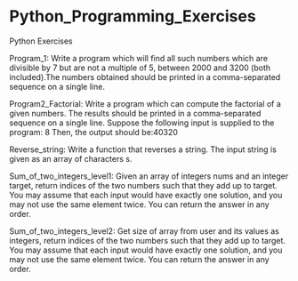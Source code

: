 # Python_Programming_Exercises
Python Exercises

Program_1: 
Write a program which will find all such numbers which are divisible by 7 but are not a multiple of 5, between 2000 and 3200 (both included).The numbers obtained should be printed in a comma-separated sequence on a single line.

Program2_Factorial:
Write a program which can compute the factorial of a given numbers. The results should be printed in a comma-separated sequence on a single line. Suppose the following input is supplied to the program: 8 Then, the output should be:40320

Reverse_string:
Write a function that reverses a string. The input string is given as an array of characters s.

Sum_of_two_integers_level1:
Given an array of integers nums and an integer target, return indices of the two numbers such
that they add up to target. You may assume that each input would have exactly one solution, and you may not use the same element twice.
You can return the answer in any order.


Sum_of_two_integers_level2:
Get size of array from user and its values as integers, return indices of the two numbers such
that they add up to target. You may assume that each input would have exactly one solution, and you may not use the same element twice.
You can return the answer in any order.

